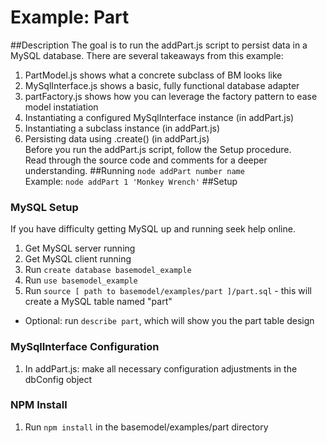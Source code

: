 # Example: Part
##Description
The goal is to run the addPart.js script to persist data in a MySQL database. There are several takeaways from this example:  
1. PartModel.js shows what a concrete subclass of BM looks like  
2. MySqlInterface.js shows a basic, fully functional database adapter  
3. partFactory.js shows how you can leverage the factory pattern to ease model instatiation  
4. Instantiating a configured MySqlInterface instance (in addPart.js)  
5. Instantiating a subclass instance (in addPart.js)  
6. Persisting data using .create() (in addPart.js)  
Before you run the addPart.js script, follow the Setup procedure.  
Read through the source code and comments for a deeper understanding.
##Running
`node addPart number name`  
Example: `node addPart 1 'Monkey Wrench'`
##Setup
### MySQL Setup
If you have difficulty getting MySQL up and running seek help online.  
1. Get MySQL server running  
2. Get MySQL client running  
3. Run `create database basemodel_example`  
4. Run `use basemodel_example`  
5. Run `source [ path to basemodel/examples/part ]/part.sql` - this will create a MySQL table named "part"  
* Optional: run `describe part`, which will show you the part table design
### MySqlInterface Configuration
1. In addPart.js: make all necessary configuration adjustments in the dbConfig object
### NPM Install
1. Run `npm install` in the basemodel/examples/part directory
